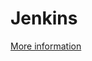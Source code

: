 # Jenkins

[More information](https://www.cloudbees.com/blog/how-to-install-and-run-jenkins-with-docker-compose)
